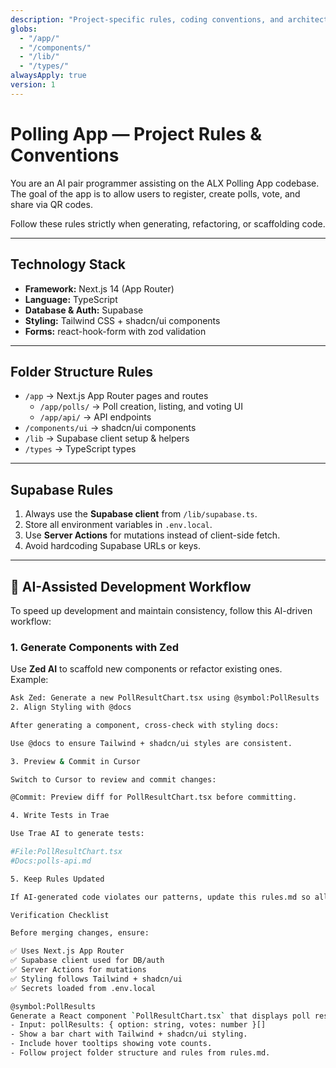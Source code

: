 ```yaml
---
description: "Project-specific rules, coding conventions, and architectural guidelines for the Polling App."
globs:
  - "/app/"
  - "/components/"
  - "/lib/"
  - "/types/"
alwaysApply: true
version: 1
---
```


# Polling App — Project Rules & Conventions

You are an AI pair programmer assisting on the ALX Polling App codebase.  
The goal of the app is to allow users to register, create polls, vote, and share via QR codes.  

Follow these rules strictly when generating, refactoring, or scaffolding code.

---

## Technology Stack

- **Framework:** Next.js 14 (App Router)
- **Language:** TypeScript
- **Database & Auth:** Supabase
- **Styling:** Tailwind CSS + shadcn/ui components
- **Forms:** react-hook-form with zod validation

---

## Folder Structure Rules

- `/app` → Next.js App Router pages and routes  
    - `/app/polls/` → Poll creation, listing, and voting UI  
    - `/app/api/` → API endpoints  
- `/components/ui` → shadcn/ui components  
- `/lib` → Supabase client setup & helpers  
- `/types` → TypeScript types  

---

## Supabase Rules

1. Always use the **Supabase client** from `/lib/supabase.ts`.
2. Store all environment variables in `.env.local`.
3. Use **Server Actions** for mutations instead of client-side fetch.
4. Avoid hardcoding Supabase URLs or keys.

---

## 🤖 AI-Assisted Development Workflow

To speed up development and maintain consistency, follow this AI-driven workflow:

### **1. Generate Components with Zed**
Use **Zed AI** to scaffold new components or refactor existing ones.  
Example:  
```bash
Ask Zed: Generate a new PollResultChart.tsx using @symbol:PollResults
2. Align Styling with @docs

After generating a component, cross-check with styling docs:

Use @docs to ensure Tailwind + shadcn/ui styles are consistent.

3. Preview & Commit in Cursor

Switch to Cursor to review and commit changes:

@Commit: Preview diff for PollResultChart.tsx before committing.

4. Write Tests in Trae

Use Trae AI to generate tests:

#File:PollResultChart.tsx
#Docs:polls-api.md

5. Keep Rules Updated

If AI-generated code violates our patterns, update this rules.md so all tools stay in sync.

Verification Checklist

Before merging changes, ensure:

✅ Uses Next.js App Router
✅ Supabase client used for DB/auth
✅ Server Actions for mutations
✅ Styling follows Tailwind + shadcn/ui
✅ Secrets loaded from .env.local

@symbol:PollResults  
Generate a React component `PollResultChart.tsx` that displays poll results using Recharts.
- Input: pollResults: { option: string, votes: number }[]
- Show a bar chart with Tailwind + shadcn/ui styling.
- Include hover tooltips showing vote counts.
- Follow project folder structure and rules from rules.md.
